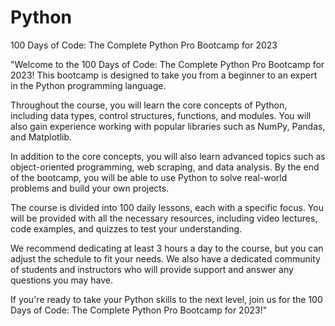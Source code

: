 # Python
 100 Days of Code: The Complete Python Pro Bootcamp for 2023

"Welcome to the 100 Days of Code: The Complete Python Pro Bootcamp for 2023! This bootcamp is designed to take you from a beginner to an expert in the Python programming language.

Throughout the course, you will learn the core concepts of Python, including data types, control structures, functions, and modules. You will also gain experience working with popular libraries such as NumPy, Pandas, and Matplotlib.

In addition to the core concepts, you will also learn advanced topics such as object-oriented programming, web scraping, and data analysis. By the end of the bootcamp, you will be able to use Python to solve real-world problems and build your own projects.

The course is divided into 100 daily lessons, each with a specific focus. You will be provided with all the necessary resources, including video lectures, code examples, and quizzes to test your understanding.

We recommend dedicating at least 3 hours a day to the course, but you can adjust the schedule to fit your needs. We also have a dedicated community of students and instructors who will provide support and answer any questions you may have.

If you're ready to take your Python skills to the next level, join us for the 100 Days of Code: The Complete Python Pro Bootcamp for 2023!"
